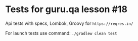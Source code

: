 # **Tests for guru.qa lesson #18**

Api tests with specs, Lombok, Groovy for ```https://reqres.in/```

For launch tests use command:
   ```./gradlew clean test```